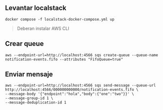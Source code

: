 ## Levantar localstack
```
docker compose -f localstack-docker-compose.yml up
```
> Deberan instalar AWS CLI
## Crear queue
```
aws --endpoint-url=http://localhost:4566 sqs create-queue --queue-name notification-events.fifo --attributes "FifoQueue=true"
```       
## Enviar mensaje
```
aws --endpoint-url=http://localhost:4566 sqs send-message --queue-url http://localhost:4566/000000000000/notification-events.fifo \
--message-body '{"endpoint":"hola","body":{"one":"two"}}' \
--message-group-id 1 \
--message-deduplication-id 1
```       